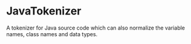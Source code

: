 # JavaTokenizer
A tokenizer for Java source code which can also normalize the variable names, class names and data types.
